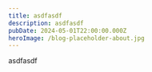```yaml
---
title: asdfasdf
description: asdfasdf
pubDate: 2024-05-01T22:00:00.000Z
heroImage: /blog-placeholder-about.jpg
---
```


asdfasdf

